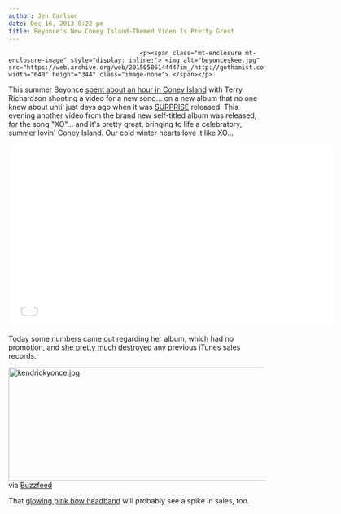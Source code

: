 ```yaml
---
author: Jen Carlson
date: Dec 16, 2013 8:22 pm
title: Beyonce's New Coney Island-Themed Video Is Pretty Great
---
```


	
										<p><span class="mt-enclosure mt-enclosure-image" style="display: inline;"> <img alt="beyonceskee.jpg" src="https://web.archive.org/web/20150506144447im_/http://gothamist.com/attachments/arts_jen/beyonceskee.jpg" width="640" height="344" class="image-none"> </span></p>

<p>This summer Beyonce <a href="https://web.archive.org/web/20150506144447/http://gothamist.com/2013/08/30/photo_beyonce_was_in_coney_island_y.php">spent about an hour in Coney Island</a> with Terry Richardson shooting a video for a new song... on a new album that no one knew about until just days ago when it was <a href="https://web.archive.org/web/20150506144447/http://www.businessweek.com/articles/2013-12-16/beyonc-s-surprise-album-release-on-itunes-defies-pop-star-marketing">SURPRISE</a> released. This evening another video from the brand new self-titled album was released, for the song &quot;XO&quot;... and it&apos;s pretty great, bringing to life a celebratory, summer lovin&apos; Coney Island. Our cold winter hearts love it like XO...</p>

<p><iframe width="640" height="360" src="//web.archive.org/web/20150506144447if_/http://www.youtube.com/embed/3xUfCUFPL-8" frameborder="0" allowfullscreen></iframe></p>

<p>Today some numbers came out regarding her album, which had no promotion, and <a href="https://web.archive.org/web/20150506144447/http://www.latimes.com/entertainment/music/posts/la-et-ms-beyonce-shatters-itunes-sales-record-20131216,0,1980358.story">she pretty much destroyed</a> any previous iTunes sales records.</p>

<p><span class="mt-enclosure mt-enclosure-image" style="display: inline;"> <img alt="kendrickyonce.jpg" src="https://web.archive.org/web/20150506144447im_/http://gothamist.com/attachments/arts_jen/kendrickyonce.jpg" width="640" height="223" class="image-none"> </span><br>
<span class="photo_caption">via <a href="https://web.archive.org/web/20150506144447/http://www.buzzfeed.com/mattbellassai/the-best-of-the-internets-reaction-to-beyonces-new-album">Buzzfeed</a></span></p>

<p>That <a href="https://web.archive.org/web/20150506144447/http://www.amazon.com/WeGlow-International-Light-Hair-Headband/dp/B00923L0BO">glowing pink bow headband</a> will probably see a spike in sales, too.</p>					
										
									
				